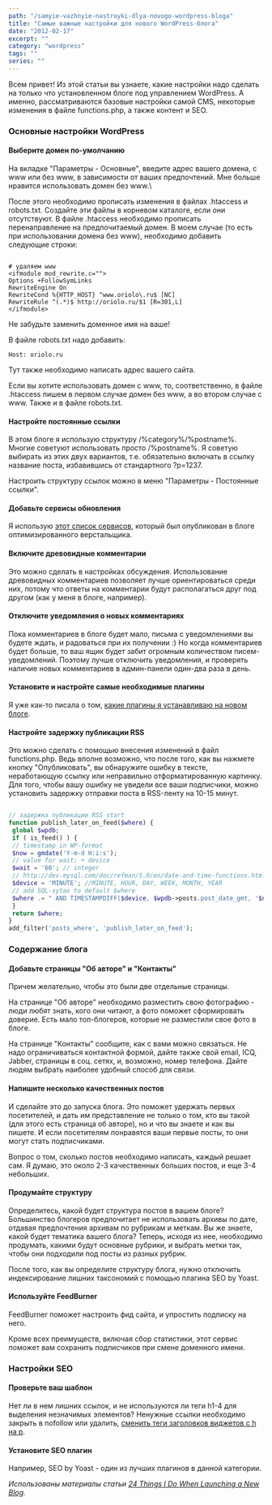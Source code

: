 ```yaml
---
path: "/samyie-vazhnyie-nastroyki-dlya-novogo-wordpress-bloga"
title: "Самые важные настройки для нового WordPress-блога"
date: "2012-02-17"
excerpt: ""
category: "wordpress"
tags: ""
series: ""
---
```


Всем привет! Из этой статьи вы узнаете, какие настройки надо сделать на только что установленном блоге под управлением WordPress. А именно, рассматриваются базовые настройки самой CMS, некоторые изменения в файле functions.php, а также контент и SEO.

### Основные настройки WordPress

#### Выберите домен по-умолчанию

На вкладке "Параметры - Основные", введите адрес вашего домена, с www или без www, в зависимости от ваших предпочтений. Мне больше нравится использовать домен без www.\\

После этого необходимо прописать изменения в файлах .htaccess и robots.txt. Создайте эти файлы в корневом каталоге, если они отсутствуют. В файле .htaccess необходимо прописать перенаправление на предпочитаемый домен. В моем случае (то есть при использовании домена без www), необходимо добавить следующие строки:

```

# удаляем www
<ifmodule mod_rewrite.c="">
Options +FollowSymLinks
RewriteEngine On
RewriteCond %{HTTP_HOST} ^www.oriolo\.ru$ [NC]
RewriteRule ^(.*)$ http://oriolo.ru/$1 [R=301,L]
</ifmodule>
```

Не забудьте заменить доменное имя на ваше!

В файле robots.txt надо добавить:

```
Host: oriolo.ru
```

Тут также необходимо написать адрес вашего сайта.

Если вы хотите использовать домен с www, то, соответственно, в файле .htaccess пишем в первом случае домен без www, а во втором случае с www. Также и в файле robots.txt.

#### Настройте постоянные ссылки

В этом блоге я использую структуру /%category%/%postname%. Многие советуют использовать просто /%postname%. Я советую выбирать из этих двух вариантов, т.е. обязательно включать в ссылку название поста, избавившись от стандартного ?p=1237.

Настроить структуру ссылок можно в меню "Параметры - Постоянные ссылки".

#### Добавьте сервисы обновления

Я использую [этот список сервисов](http://www.gtalk.kz/how-to/kak-uskorit-indeksaciyu-sajta-ping-servisy.html), который был опубликован в блоге оптимизированного верстальщика.

#### Включите древовидные комментарии

Это можно сделать в настройках обсуждения. Использование древовидных комментариев позволяет лучше ориентироваться среди них, потому что ответы на комментарии будут располагаться друг под другом (как у меня в блоге, например).

#### Отключите уведомления о новых комментариях

Пока комментариев в блоге будет мало, письма с уведомлениями вы будете ждать, и радоваться при их получении :) Но когда комментариев будет больше, то ваш ящик будет забит огромным количеством писем-уведомлений. Поэтому лучше отключить уведомления, и проверять наличие новых комментариев в админ-панели один-два раза в день.

#### Установите и настройте самые необходимые плагины

Я уже как-то писала о том, [какие плагины я устанавливаю на новом блоге](http://oriolo.ru/wordpress/plaginyi-neobhodimyie-na-kazhdom-bloge/ "Плагины, необходимые на каждом блоге").

#### Настройте задержку публикации RSS

Это можно сделать с помощью внесения изменений в файл functions.php. Ведь вполне возможно, что после того, как вы нажмете кнопку "Опубликовать", вы обнаружите ошибку в тексте, неработающую ссылку или неправильно отформатированную картинку. Для того, чтобы вашу ошибку не увидели все ваши подписчики, можно установить задержку отправки поста в RSS-ленту на 10-15 минут.

```php

// задержка публикации RSS start
function publish_later_on_feed($where) {
 global $wpdb;
 if ( is_feed() ) {
 // timestamp in WP-format
 $now = gmdate('Y-m-d H:i:s');
 // value for wait; + device
 $wait = '60'; // integer
 // http://dev.mysql.com/doc/refman/5.0/en/date-and-time-functions.html#function_timestampdiff
 $device = 'MINUTE'; //MINUTE, HOUR, DAY, WEEK, MONTH, YEAR
 // add SQL-sytax to default $where
 $where .= " AND TIMESTAMPDIFF($device, $wpdb->posts.post_date_gmt, '$now') > $wait ";
 }
 return $where;
}
add_filter('posts_where', 'publish_later_on_feed');

```

### Содержание блога

#### Добавьте страницы "Об авторе" и "Контакты"

Причем желательно, чтобы это были две отдельные страницы.

На странице "Об авторе" необходимо разместить свою фотографию - люди любят знать, кого они читают, а фото поможет сформировать доверие. Есть мало топ-блогеров, которые не разместили свое фото в блоге.

На странице "Контакты" сообщите, как с вами можно связаться. Не надо ограничиваться контактной формой, дайте также свой email, ICQ, Jabber, страницы в соц. сетях, и, возможно, номер телефона. Дайте людям выбрать наиболее удобный способ для связи.

#### Напишите несколько качественных постов

И сделайте это до запуска блога. Это поможет удержать первых посетителей, и дать им представление не только о том, кто вы такой (для этого есть страница об авторе), но и что вы знаете и как вы пишете. И если посетителям понравятся ваши первые посты, то они могут стать подписчиками.

Вопрос о том, сколько постов необходимо написать, каждый решает сам. Я думаю, это около 2-3 качественных больших постов, и еще 3-4 небольших.

#### Продумайте структуру

Определитесь, какой будет структура постов в вашем блоге? Большинство блогеров предпочитает не использовать архивы по дате, отдавая предпочтения архивам по рубрикам и меткам. Вы же знаете, какой будет тематика вашего блога? Теперь, исходя из нее, необходимо продумать, какими будут основные рубрики, и выбрать метки так, чтобы они подходили под посты из разных рубрик.

После того, как вы определите структуру блога, нужно отключить индексирование лишних таксономий с помощью плагина SEO by Yoast.

#### Используйте FeedBurner

FeedBurner поможет настроить фид сайта, и упростить подписку на него.

Кроме всех преимуществ, включая сбор статистики, этот сервис поможет вам сохранить подписчиков при смене доменного имени.

### Настройки SEO

#### Проверьте ваш шаблон

Нет ли в нем лишних ссылок, и не используются ли теги h1-4 для выделения незначимых элементов? Ненужные ссылки необходимо закрыть в nofollow или удалить, [сменить теги заголовков виджетов с h на p](http://oriolo.ru/wordpress/optimizatsiya-zagolovkov-vidzhetov-v-shablone-wordpress/ "Оптимизация заголовков виджетов в шаблоне WordPress").

#### Установите SEO плагин

Например, SEO by Yoast - один из лучших плагинов в данной категории.

_Использованы материалы статьи [24 Things I Do When Launching a New Blog](http://www.viperchill.com/launching-new-blog/)._
